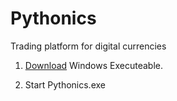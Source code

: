 # Pythonics
Trading platform for digital currencies


1. [Download](https://github.com/hANSIc99/Pythonics/raw/master/Pythonics_0.1.zip) Windows Executeable.

2. Start Pythonics.exe
